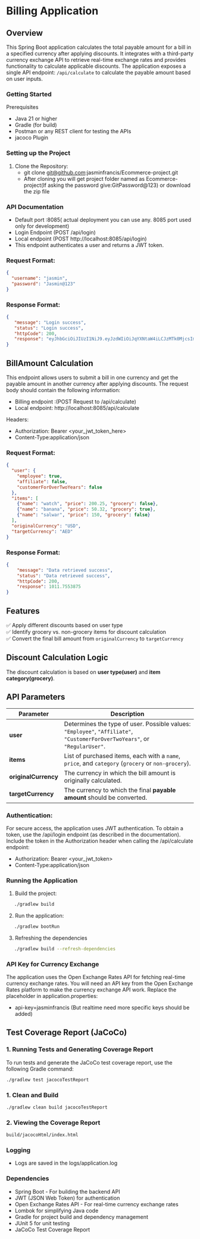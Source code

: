 # Billing Application

## Overview

This Spring Boot application calculates the total payable amount for a bill in a specified currency after applying discounts. It integrates with a third-party currency exchange API to retrieve real-time exchange rates and provides functionality to calculate applicable discounts. The application exposes a single API endpoint: `/api/calculate` to calculate the payable amount based on user inputs.

### Getting Started
Prerequisites
 * Java 21 or higher
 * Gradle (for build)
 * Postman or any REST client for testing the APIs
 * jacoco Plugin

### Setting up the Project
1. Clone the Repository:
    *  git clone git@github.com:jasminfrancis/Ecommerce-project.git
    *  After cloning you will get project folder named as Ecommerce-project(If asking the password give:GitPassword@123) or download the zip file


### API Documentation
 * Default port :8085( actual deployment you can use any. 8085 port used only for development)
 * Login Endpoint (POST /api/login)
 * Local endpoint (POST http://localhost:8085/api/login)
 * This endpoint authenticates a user and returns a JWT token.
### Request Format:
```json
{
  "username": "jasmin",
  "password": "Jasmin@123"
}
```
### Response Format:
```json
{
   "message": "Login success",
   "status": "Login success",
   "httpCode": 200,
   "response": "eyJhbGciOiJIUzI1NiJ9.eyJzdWIiOiJqYXNtaW4iLCJzMTk0MjcsImV4cCI6MTc0MTMyMzAyN30.FxkHP0S_aMYe5pJaz-REyQAKtvH1UOe0KnDzQIWQraA"
}
```

## BillAmount Calculation

This endpoint allows users to submit a bill in one currency and get the payable amount in another currency after applying discounts. The request body should contain the following information:

* Billing endpoint :(POST Request to /api/calculate)
* Local endpoint: http://localhost:8085/api/calculate

Headers:

* Authorization: Bearer <your_jwt_token_here>
* Content-Type:application/json

### Request Format:
```json
{
  "user": {
    "employee": true,
    "affiliate": false,
    "customerForOverTwoYears": false
  },
  "items": [
    {"name": "watch", "price": 200.25, "grocery": false},
    {"name": "banana", "price": 50.32, "grocery": true},
    {"name": "salwar", "price": 150, "grocery": false}
  ],
  "originalCurrency": "USD",
  "targetCurrency": "AED"
}
```

### Response Format:
```json
{
    "message": "Data retrieved success",
    "status": "Data retrieved success",
    "httpCode": 200,
    "response": 1011.7553875
}
```

## **Features**
✅ Apply different discounts based on user type  
✅ Identify grocery vs. non-grocery items for discount calculation  
✅ Convert the final bill amount from `originalCurrency` to `targetCurrency`
## **Discount Calculation Logic**
The discount calculation is based on **user type(user)** and **item category(grocery)**.

## **API Parameters**
| Parameter | Description |
|-----------|-------------|
| **user** | Determines the type of user. Possible values: `"Employee"`, `"Affiliate"`, `"CustomerForOverTwoYears"`, or `"RegularUser"`. |
| **items** | List of purchased items, each with a `name`, `price`, and `category` (`grocery` or `non-grocery`). |
| **originalCurrency** | The currency in which the bill amount is originally calculated. |
| **targetCurrency** | The currency to which the final **payable amount** should be converted. |


### Authentication:

For secure access, the application uses JWT authentication. To obtain a token, use the /api/login endpoint (as described in the documentation).
Include the token in the Authorization header when calling the /api/calculate endpoint:

* Authorization: Bearer <your_jwt_token>
* Content-Type:application/json


### Running the Application
1. Build the project:
```sh
   ./gradlew build
   ```
2. Run the application:
```sh
   ./gradlew bootRun
   ```
3. Refreshing the dependencies
```sh
   ./gradlew build --refresh-dependencies
  ```

### API Key for Currency Exchange
The application uses the Open Exchange Rates API for fetching real-time currency exchange rates. You will need an API key from the Open Exchange Rates platform to make the currency exchange API work.
Replace the placeholder in application.properties:
* api-key=jasminfrancis (But realtime need more specific keys should be added)

## Test Coverage Report (JaCoCo)

### **1. Running Tests and Generating Coverage Report**
To run tests and generate the JaCoCo test coverage report, use the following Gradle command:

```sh
./gradlew test jacocoTestReport
```
### **1. Clean and Build**
```sh
./gradlew clean build jacocoTestReport
```
### **2. Viewing the Coverage Report**
```sh
build/jacocoHtml/index.html
```

### Logging
* Logs are saved in the logs/application.log

### Dependencies
* Spring Boot - For building the backend API
* JWT (JSON Web Token) for authentication
* Open Exchange Rates API - For real-time currency exchange rates
* Lombok for simplifying Java code
* Gradle for project build and dependency management
* JUnit 5 for unit testing
* JaCoCo Test Coverage Report 
